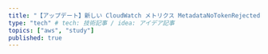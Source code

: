 ```yaml
---
title: "【アップデート】新しい CloudWatch メトリクス MetadataNoTokenRejected が利用できるようになりました" # 記事のタイトル
type: "tech" # tech: 技術記事 / idea: アイデア記事
topics: ["aws", "study"]
published: true
---
```


